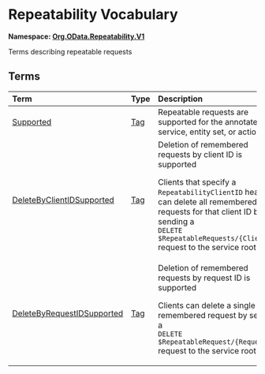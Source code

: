# Repeatability Vocabulary
**Namespace: [Org.OData.Repeatability.V1](Org.OData.Repeatability.V1.xml)**

Terms describing repeatable requests


## Terms

Term|Type|Description
:---|:---|:----------
[Supported](Org.OData.Repeatability.V1.xml#L74)|[Tag](Org.OData.Core.V1.md#Tag)|<a name="Supported"></a>Repeatable requests are supported for the annotated service, entity set, or action
[DeleteByClientIDSupported](Org.OData.Repeatability.V1.xml#L78)|[Tag](Org.OData.Core.V1.md#Tag)|<a name="DeleteByClientIDSupported"></a>Deletion of remembered requests by client ID is supported<p>Clients that specify a `RepeatabilityClientID` header can delete all remembered requests for that client ID by sending a<br/>`DELETE $RepeatableRequests/{ClientID}`<br/>request to the service root.</p>
[DeleteByRequestIDSupported](Org.OData.Repeatability.V1.xml#L88)|[Tag](Org.OData.Core.V1.md#Tag)|<a name="DeleteByRequestIDSupported"></a>Deletion of remembered requests by request ID is supported<p>Clients can delete a single remembered request by sending a<br/>`DELETE $RepeatableRequest/{RequestID}`<br/>request to the service root.</p>
